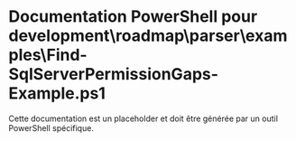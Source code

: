 # Documentation PowerShell pour development\roadmap\parser\examples\Find-SqlServerPermissionGaps-Example.ps1

Cette documentation est un placeholder et doit être générée par un outil PowerShell spécifique.
